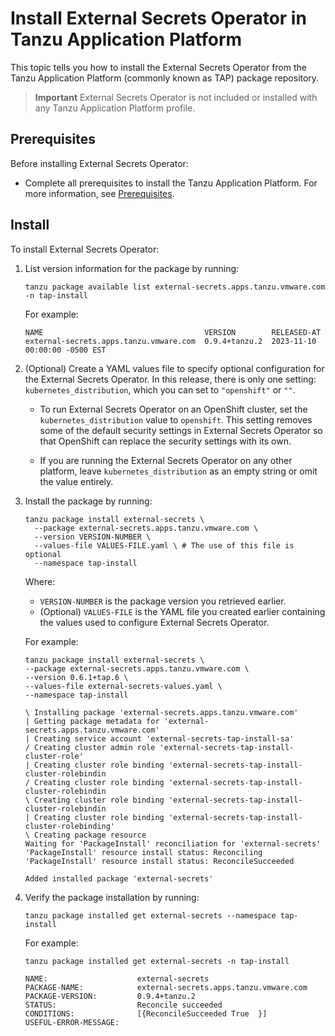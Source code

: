 # Install External Secrets Operator in Tanzu Application Platform

This topic tells you how to install the External Secrets Operator
from the Tanzu Application Platform (commonly known as TAP) package repository.

> **Important** External Secrets Operator is not included or installed with any
> Tanzu Application Platform profile.

## <a id='eso-prereqs'></a> Prerequisites

Before installing External Secrets Operator:

- Complete all prerequisites to install the Tanzu Application Platform.
For more information, see [Prerequisites](../prerequisites.md).

## <a id='eso-install'></a> Install

To install External Secrets Operator:

1. List version information for the package by running:

   ```console
   tanzu package available list external-secrets.apps.tanzu.vmware.com -n tap-install
   ```

   For example:

   ```console
   NAME                                    VERSION        RELEASED-AT
   external-secrets.apps.tanzu.vmware.com  0.9.4+tanzu.2  2023-11-10 00:00:00 -0500 EST
   ```

1. (Optional) Create a YAML values file to specify optional configuration for the External Secrets Operator.
   In this release, there is only one setting: `kubernetes_distribution`, which you can set to
   `"openshift"` or `""`.

   - To run External Secrets Operator on an OpenShift cluster, set the `kubernetes_distribution` value
   to `openshift`. This setting removes some of the default security settings in External Secrets Operator
   so that OpenShift can replace the security settings with its own.

   - If you are running the External Secrets Operator on any other platform, leave `kubernetes_distribution`
   as an empty string or omit the value entirely.

1. Install the package by running:

   ```console
   tanzu package install external-secrets \
     --package external-secrets.apps.tanzu.vmware.com \
     --version VERSION-NUMBER \
     --values-file VALUES-FILE.yaml \ # The use of this file is optional
     --namespace tap-install
   ```

   Where:
   - `VERSION-NUMBER` is the package version you retrieved earlier.
   - (Optional) `VALUES-FILE` is the YAML file you created earlier containing the values used to configure
     External Secrets Operator.

   For example:

   ```console
   tanzu package install external-secrets \
   --package external-secrets.apps.tanzu.vmware.com \
   --version 0.6.1+tap.6 \
   --values-file external-secrets-values.yaml \
   --namespace tap-install

   \ Installing package 'external-secrets.apps.tanzu.vmware.com'
   | Getting package metadata for 'external-secrets.apps.tanzu.vmware.com'
   | Creating service account 'external-secrets-tap-install-sa'
   / Creating cluster admin role 'external-secrets-tap-install-cluster-role'
   | Creating cluster role binding 'external-secrets-tap-install-cluster-rolebindin
   / Creating cluster role binding 'external-secrets-tap-install-cluster-rolebindin
   \ Creating cluster role binding 'external-secrets-tap-install-cluster-rolebindin
   | Creating cluster role binding 'external-secrets-tap-install-cluster-rolebinding'
   \ Creating package resource
   Waiting for 'PackageInstall' reconciliation for 'external-secrets'
   'PackageInstall' resource install status: Reconciling
   'PackageInstall' resource install status: ReconcileSucceeded

   Added installed package 'external-secrets'
   ```

1. Verify the package installation by running:

   ```console
   tanzu package installed get external-secrets --namespace tap-install
   ```

   For example:

   ```console
   tanzu package installed get external-secrets -n tap-install

   NAME:                    external-secrets
   PACKAGE-NAME:            external-secrets.apps.tanzu.vmware.com
   PACKAGE-VERSION:         0.9.4+tanzu.2
   STATUS:                  Reconcile succeeded
   CONDITIONS:              [{ReconcileSucceeded True  }]
   USEFUL-ERROR-MESSAGE:
   ```
